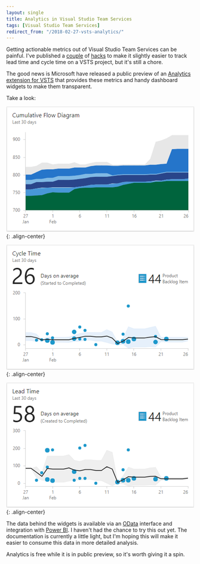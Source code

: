 ```yaml
---
layout: single
title: Analytics in Visual Studio Team Services
tags: [Visual Studio Team Services]
redirect_from: "/2018-02-27-vsts-analytics/"
---
```

Getting actionable metrics out of Visual Studio Team Services can be painful. I've published a [couple](https://christopher-bimson.github.io/2017-03-26-visual-studio-team-services-cfd-dashboard-widget/) of [hacks](https://github.com/christopher-bimson/VstsMetrics) to make it slightly easier to track lead time and cycle time on a VSTS project, but it's still a chore.

The good news is Microsoft have released a public preview of an [Analytics extension for VSTS](https://marketplace.visualstudio.com/items?itemName=ms.vss-analytics#overview) that provides these metrics and handy dashboard widgets to make them transparent. 

Take a look:

![Cumulative Flow Diagram](/img/analytics/cfd.png){: .align-center}

![Cycle Time](/img/analytics/cycle-time.png){: .align-center}

![Lead Time](/img/analytics/lead-time.png){: .align-center}

The data behind the widgets is available via an [OData](https://docs.microsoft.com/en-us/vsts/report/extend-analytics/) interface and integration with [Power BI](https://docs.microsoft.com/en-us/vsts/report/powerbi/). I haven't had the chance to try this out yet. The documentation is currently a little light, but I'm hoping this will make it easier to consume this data in more detailed analysis.

Analytics is free while it is in public preview, so it's worth giving it a spin.